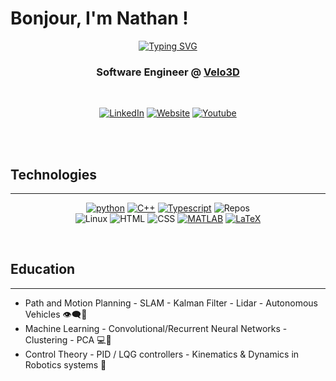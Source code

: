 # Bonjour, I'm Nathan !

<p align=center>
<a href="https://git.io/typing-svg"><img src="https://readme-typing-svg.demolab.com?font=Ubuntu&size=24&pause=1000&center=true&vCenter=true&width=600&lines=C%2B%2B+Software+Engineer;Firmware+%26+Embedded+Systems;Robotics+and+Machine+Learning" alt="Typing SVG" /></a>
</p>

<h3 align="center">Software Engineer @ <a href='https://velo3d.com/'>Velo3D</a> 
</h3>

<br/>


<p align="center">
    <a href="https://www.linkedin.com/in/nathantouboul/" target="_blank"><img alt="LinkedIn" src="https://img.shields.io/badge/-LinkedIn-0077B5?style=flat-square&logo=Linkedin&logoColor=white"></a>
    <a href="https://nathantouboul.com/" target="_blank"><img alt="Website" src="https://img.shields.io/badge/website-000000?style=flat-square&logo=About.me&logoColor=white"></a>
    <a href="https://www.youtube.com/channel/UCp5FDrjoWHdhCtCvl9Y63rQ/featured" target="_blank"><img alt="Youtube" src="https://img.shields.io/badge/YouTube-FF0000?style=flat-square&logo=youtube&logoColor=white"></a>
    
</p>

<br/>

<br/>

## Technologies
___

<p align="center">
    <a href="https://github.com/NathanTouboul?tab=repositories&language=python" target="_blank"><img alt="python" src="https://img.shields.io/badge/-python-3776AB?style=flat-square&logo=Python&logoColor=white"></a>
    <a href="https://github.com/NathanTouboul?tab=repositories&language=c%2B%2B" target="_blank"><img alt="C++" src="https://img.shields.io/badge/-C%2B%2B-00599C?style=flat-square&logo=C%2B%2B&logoColor=white"></a>
    <a href="https://github.com/NathanTouboul?tab=repositories&language=typescript" target="_blank"><img alt="Typescript" src="https://shields.io/badge/TypeScript-3178C6?logo=TypeScript&logoColor=FFF&style=flat-square"></a>
    <a target="_blank"><img alt="Repos" src="https://img.shields.io/badge/GIT-E44C30?style=flat-square&logo=git&logoColor=white"></a>
    <br/>
    <a target="_blank"><img alt="Linux" src="https://img.shields.io/badge/Linux-FCC624?style=flat-square&logo=linux&logoColor=black"></a>
    <a  target="_blank"><img alt="HTML" src="https://img.shields.io/badge/HTML-239120?style=flat-square&logo=html5&logoColor=white"></a>
    <a target="_blank"><img alt="CSS" src="https://img.shields.io/badge/CSS-239120?&style=flat-square&logo=css3&logoColor=white"></a>
    <a href="https://github.com/NathanTouboul?tab=repositories&language=matlab" target="_blank"><img alt="MATLAB" src="https://img.shields.io/badge/-MATLAB-0076A8?style=flat-square&logo=Mathworks&logoColor=white"></a>
    <a href="https://github.com/NathanTouboul?tab=repositories&language=TeX" target="_blank"><img alt="LaTeX" src="https://img.shields.io/badge/-LaTeX-008080?style=flat-square&logo=LaTeX&logoColor=white"></a>
    
</p>

<!-- [![Anurag's GitHub stats](https://github-readme-stats.vercel.app/api?username=NathanTouboul)](https://github.com/anuraghazra/github-readme-stats) -->



<!-- ### CAD / FEM Softwares

<img align="left" alt="NathanTouboul | SolidWorks" width="35px" src="https://img.icons8.com/color/48/000000/solidworks.png"/>


<img align="left" alt="NathanTouboul | CATIA" width="45px" src="https://www.scripting4v5.com/wp-content/uploads/2012/09/DS-CATIA-Logo.png"/>

<img align="left" alt="NathanTouboul | Fusion360" width="35px" src="https://img.icons8.com/color/48/000000/autodesk-fusion-360.png"/>

<br></br> -->

<br/>


## Education
___
- Path and Motion Planning - SLAM - Kalman Filter - Lidar - Autonomous Vehicles 👁‍🗨🚗
- Machine Learning - Convolutional/Recurrent Neural Networks - Clustering - PCA 💻🌱
- Control Theory - PID / LQG controllers - Kinematics & Dynamics in  Robotics systems 🤖

[comment]: # (References)

[Linkedin]: https://www.linkedin.com/in/nathantouboul/


